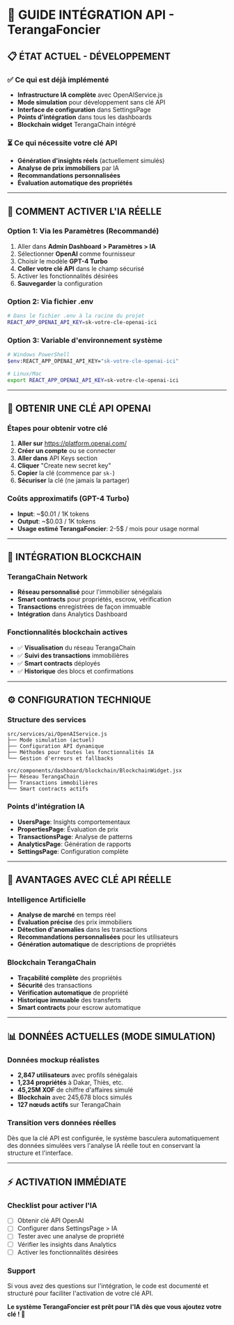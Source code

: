 # 🔑 GUIDE INTÉGRATION API - TerangaFoncier

## 📋 ÉTAT ACTUEL - DÉVELOPPEMENT

### ✅ Ce qui est déjà implémenté
- **Infrastructure IA complète** avec OpenAIService.js
- **Mode simulation** pour développement sans clé API
- **Interface de configuration** dans SettingsPage
- **Points d'intégration** dans tous les dashboards
- **Blockchain widget** TerangaChain intégré

### ⏳ Ce qui nécessite votre clé API
- **Génération d'insights réels** (actuellement simulés)
- **Analyse de prix immobiliers** par IA
- **Recommandations personnalisées**
- **Évaluation automatique des propriétés**

---

## 🚀 COMMENT ACTIVER L'IA RÉELLE

### Option 1: Via les Paramètres (Recommandé)
1. Aller dans **Admin Dashboard > Paramètres > IA**
2. Sélectionner **OpenAI** comme fournisseur
3. Choisir le modèle **GPT-4 Turbo**
4. **Coller votre clé API** dans le champ sécurisé
5. Activer les fonctionnalités désirées
6. **Sauvegarder** la configuration

### Option 2: Via fichier .env
```bash
# Dans le fichier .env à la racine du projet
REACT_APP_OPENAI_API_KEY=sk-votre-cle-openai-ici
```

### Option 3: Variable d'environnement système
```bash
# Windows PowerShell
$env:REACT_APP_OPENAI_API_KEY="sk-votre-cle-openai-ici"

# Linux/Mac
export REACT_APP_OPENAI_API_KEY=sk-votre-cle-openai-ici
```

---

## 🔐 OBTENIR UNE CLÉ API OPENAI

### Étapes pour obtenir votre clé
1. **Aller sur** https://platform.openai.com/
2. **Créer un compte** ou se connecter
3. **Aller dans** API Keys section
4. **Cliquer** "Create new secret key"
5. **Copier** la clé (commence par `sk-`)
6. **Sécuriser** la clé (ne jamais la partager)

### Coûts approximatifs (GPT-4 Turbo)
- **Input**: ~$0.01 / 1K tokens
- **Output**: ~$0.03 / 1K tokens
- **Usage estimé TerangaFoncier**: 2-5$ / mois pour usage normal

---

## 🔗 INTÉGRATION BLOCKCHAIN

### TerangaChain Network
- **Réseau personnalisé** pour l'immobilier sénégalais
- **Smart contracts** pour propriétés, escrow, vérification
- **Transactions** enregistrées de façon immuable
- **Intégration** dans Analytics Dashboard

### Fonctionnalités blockchain actives
- ✅ **Visualisation** du réseau TerangaChain
- ✅ **Suivi des transactions** immobilières 
- ✅ **Smart contracts** déployés
- ✅ **Historique** des blocs et confirmations

---

## ⚙️ CONFIGURATION TECHNIQUE

### Structure des services
```
src/services/ai/OpenAIService.js
├── Mode simulation (actuel)
├── Configuration API dynamique  
├── Méthodes pour toutes les fonctionnalités IA
└── Gestion d'erreurs et fallbacks

src/components/dashboard/blockchain/BlockchainWidget.jsx
├── Réseau TerangaChain
├── Transactions immobilières
└── Smart contracts actifs
```

### Points d'intégration IA
- **UsersPage**: Insights comportementaux
- **PropertiesPage**: Évaluation de prix
- **TransactionsPage**: Analyse de patterns
- **AnalyticsPage**: Génération de rapports
- **SettingsPage**: Configuration complète

---

## 🎯 AVANTAGES AVEC CLÉ API RÉELLE

### Intelligence Artificielle
- **Analyse de marché** en temps réel
- **Évaluation précise** des prix immobiliers
- **Détection d'anomalies** dans les transactions
- **Recommandations personnalisées** pour les utilisateurs
- **Génération automatique** de descriptions de propriétés

### Blockchain TerangaChain
- **Traçabilité complète** des propriétés
- **Sécurité** des transactions
- **Vérification automatique** de propriété
- **Historique immuable** des transferts
- **Smart contracts** pour escrow automatique

---

## 📊 DONNÉES ACTUELLES (MODE SIMULATION)

### Données mockup réalistes
- **2,847 utilisateurs** avec profils sénégalais
- **1,234 propriétés** à Dakar, Thiès, etc.
- **45,25M XOF** de chiffre d'affaires simulé
- **Blockchain** avec 245,678 blocs simulés
- **127 nœuds actifs** sur TerangaChain

### Transition vers données réelles
Dès que la clé API est configurée, le système basculera automatiquement des données simulées vers l'analyse IA réelle tout en conservant la structure et l'interface.

---

## ⚡ ACTIVATION IMMÉDIATE

### Checklist pour activer l'IA
- [ ] Obtenir clé API OpenAI
- [ ] Configurer dans SettingsPage > IA
- [ ] Tester avec une analyse de propriété
- [ ] Vérifier les insights dans Analytics
- [ ] Activer les fonctionnalités désirées

### Support
Si vous avez des questions sur l'intégration, le code est documenté et structuré pour faciliter l'activation de votre clé API.

**Le système TerangaFoncier est prêt pour l'IA dès que vous ajoutez votre clé ! 🚀**
